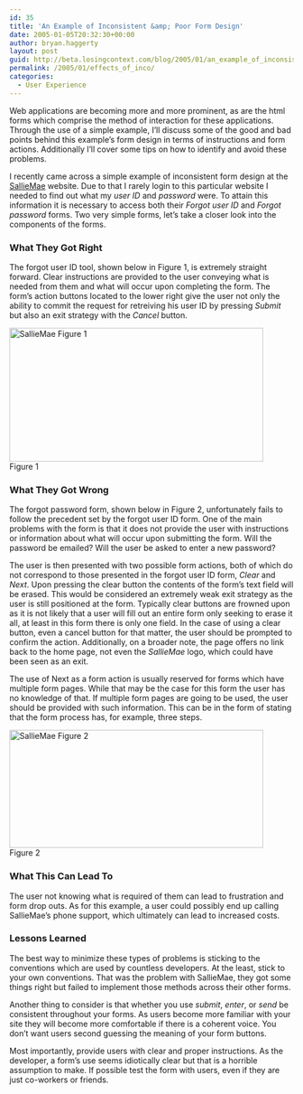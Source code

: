 ```yaml
---
id: 35
title: 'An Example of Inconsistent &amp; Poor Form Design'
date: 2005-01-05T20:32:30+00:00
author: bryan.haggerty
layout: post
guid: http://beta.losingcontext.com/blog/2005/01/an_example_of_inconsistent_poor_form_design.php
permalink: /2005/01/effects_of_inco/
categories:
  - User Experience
---
```

Web applications are becoming more and more prominent, as are the html forms which comprise the method of interaction for these applications. Through the use of a simple example, I&#8217;ll discuss some of the good and bad points behind this example&#8217;s form design in terms of instructions and form actions. Additionally I&#8217;ll cover some tips on how to identify and avoid these problems.

I recently came across a simple example of inconsistent form design at the [SallieMae](http://www.salliemae.com/ "See the example for yourself") website. Due to that I rarely login to this particular website I needed to find out what my _user ID_ and _password_ were. To attain this information it is necessary to access both their _Forgot user ID_ and _Forgot password_ forms. Two very simple forms, let&#8217;s take a closer look into the components of the forms.

### What They Got Right

The forgot user ID tool, shown below in Figure 1, is extremely straight forward. Clear instructions are provided to the user conveying what is needed from them and what will occur upon completing the form. The form&#8217;s action buttons located to the lower right give the user not only the ability to commit the request for retreiving his user ID by pressing _Submit_ but also an exit strategy with the _Cancel_ button.

<p class="figure-centered">
  <img src="http://www.losingcontext.com/blog/images/salliemae-figure1.gif" alt="SallieMae Figure 1" height="237" width="450" /><br /> Figure 1
</p>

### What They Got Wrong

The forgot password form, shown below in Figure 2, unfortunately fails to follow the precedent set by the forgot user ID form. One of the main problems with the form is that it does not provide the user with instructions or information about what will occur upon submitting the form. Will the password be emailed? Will the user be asked to enter a new password?

The user is then presented with two possible form actions, both of which do not correspond to those presented in the forgot user ID form, _Clear_ and _Next_. Upon pressing the clear button the contents of the form&#8217;s text field will be erased. This would be considered an extremely weak exit strategy as the user is still positioned at the form. Typically clear buttons are frowned upon as it is not likely that a user will fill out an entire form only seeking to erase it all, at least in this form there is only one field. In the case of using a clear button, even a cancel button for that matter, the user should be prompted to confirm the action. Additionally, on a broader note, the page offers no link back to the home page, not even the _SallieMae_ logo, which could have been seen as an exit.

The use of Next as a form action is usually reserved for forms which have multiple form pages. While that may be the case for this form the user has no knowledge of that. If multiple form pages are going to be used, the user should be provided with such information. This can be in the form of stating that the form process has, for example, three steps.

<p class="figure-centered">
  <img src="http://www.losingcontext.com/blog/images/salliemae-figure2.gif" alt="SallieMae Figure 2" height="209" width="450" /><br /> Figure 2
</p>

### What This Can Lead To

The user not knowing what is required of them can lead to frustration and form drop outs. As for this example, a user could possibly end up calling SallieMae&#8217;s phone support, which ultimately can lead to increased costs.

### Lessons Learned

The best way to minimize these types of problems is sticking to the conventions which are used by countless developers. At the least, stick to your own conventions. That was the problem with SallieMae, they got some things right but failed to implement those methods across their other forms.

Another thing to consider is that whether you use _submit_, _enter_, or _send_ be consistent throughout your forms. As users become more familiar with your site they will become more comfortable if there is a coherent voice. You don&#8217;t want users second guessing the meaning of your form buttons.

Most importantly, provide users with clear and proper instructions. As the developer, a form&#8217;s use seems idiotically clear but that is a horrible assumption to make. If possible test the form with users, even if they are just co-workers or friends.